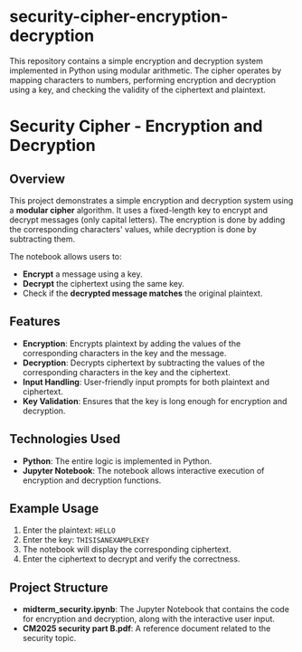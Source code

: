 # security-cipher-encryption-decryption
This repository contains a simple encryption and decryption system implemented in Python using modular arithmetic. The cipher operates by mapping characters to numbers, performing encryption and decryption using a key, and checking the validity of the ciphertext and plaintext.

# Security Cipher - Encryption and Decryption

## Overview
This project demonstrates a simple encryption and decryption system using a **modular cipher** algorithm. It uses a fixed-length key to encrypt and decrypt messages (only capital letters). The encryption is done by adding the corresponding characters' values, while decryption is done by subtracting them. 

The notebook allows users to:
- **Encrypt** a message using a key.
- **Decrypt** the ciphertext using the same key.
- Check if the **decrypted message matches** the original plaintext.

## Features
- **Encryption**: Encrypts plaintext by adding the values of the corresponding characters in the key and the message.
- **Decryption**: Decrypts ciphertext by subtracting the values of the corresponding characters in the key and the ciphertext.
- **Input Handling**: User-friendly input prompts for both plaintext and ciphertext.
- **Key Validation**: Ensures that the key is long enough for encryption and decryption.

## Technologies Used
- **Python**: The entire logic is implemented in Python.
- **Jupyter Notebook**: The notebook allows interactive execution of encryption and decryption functions.

## Example Usage
1. Enter the plaintext: `HELLO`
2. Enter the key: `THISISANEXAMPLEKEY`
3. The notebook will display the corresponding ciphertext.
4. Enter the ciphertext to decrypt and verify the correctness.

## Project Structure
- **midterm_security.ipynb**: The Jupyter Notebook that contains the code for encryption and decryption, along with the interactive user input.
- **CM2025 security part B.pdf**: A reference document related to the security topic.

